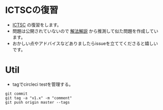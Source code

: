 # ICTSCの復習
- [ICTSC](https://icttoracon.net/) の復習をします。
- 問題は公開されていないので [解法解説](https://blog.icttoracon.net/) から推測して似た問題を作成しています。
- おかしい点やアドバイスなどありましたらissueを立ててくださると嬉しいです。

# Util
- tagでcircleci testを管理する。
```
git commit
git tag -a "v1.x" -m "comment"
git push origin master --tags
```
